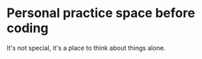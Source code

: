 # Personal practice space before coding

It's not special, it's a place to think about things alone.